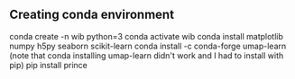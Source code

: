 ## Creating conda environment
conda create -n wib python=3
conda activate wib
conda install matplotlib numpy h5py seaborn scikit-learn
conda install -c conda-forge umap-learn
(note that conda installing umap-learn didn't work and I had to install with pip)
pip install prince